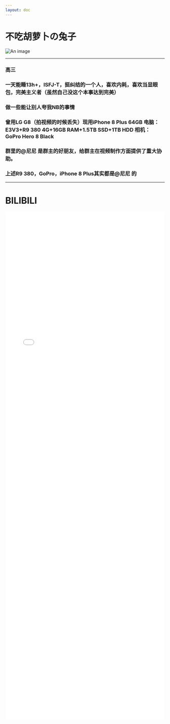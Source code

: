 ```yaml
---
layout: doc
---
```

# <Badge type="warning" text="群主" /> 不吃胡萝卜の兔子 
![An image](http://q1.qlogo.cn/g?b=qq&nk=3221520688&s=160)
_________________
### <Badge type="info" text="年龄" /> 高三

### <Badge type="info" text="技能" /> 一天能睡13h+，ISFJ-T，挺纠结的一个人，喜欢内耗，喜欢当显眼包，完美主义者（虽然自己没这个本事达到完美）

### <Badge type="info" text="爱好" /> 做一些能让别人夸我NB的事情

### <Badge type="info" text="设备" /> 曾用LG G8（拍视频的时候丢失）现用iPhone 8 Plus 64GB 电脑：E3V3+R9 380 4G+16GB RAM+1.5TB SSD+1TB HDD 相机：GoPro Hero 8 Black

### 群里的@尼尼 是群主的好朋友，给群主在视频制作方面提供了重大协助。

### 上述R9 380，GoPro，iPhone 8 Plus其实都是@尼尼 的
_________________
# BILIBILI
<iframe src="//player.bilibili.com/player.html?aid=983451989&bvid=BV1St4y1473S&cid=772587104&p=1"
scrolling="no" border="0" frameborder="no" framespacing="0" allowfullscreen="true" style="width:100%;height:40vh;"> </iframe>